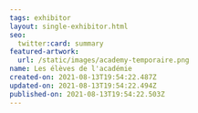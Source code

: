 ```yaml
---
tags: exhibitor
layout: single-exhibitor.html
seo:
  twitter:card: summary
featured-artwork:
  url: /static/images/academy-temporaire.png
name: Les élèves de l'académie
created-on: 2021-08-13T19:54:22.487Z
updated-on: 2021-08-13T19:54:22.494Z
published-on: 2021-08-13T19:54:22.503Z
---
```

